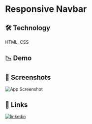 
# Responsive Navbar

## 🛠 Technology
HTML, CSS

## 📉 Demo


## 📸 Screenshots

![App Screenshot](https://raw.githubusercontent.com/oballi/css-workspace/master/facebook-login-page/images/facebook-login-page.jpg)

## 🔗 Links
[![linkedin](https://img.shields.io/badge/linkedin-0A66C2?style=for-the-badge&logo=linkedin&logoColor=white)](https://www.linkedin.com/in/sedaballi/)

